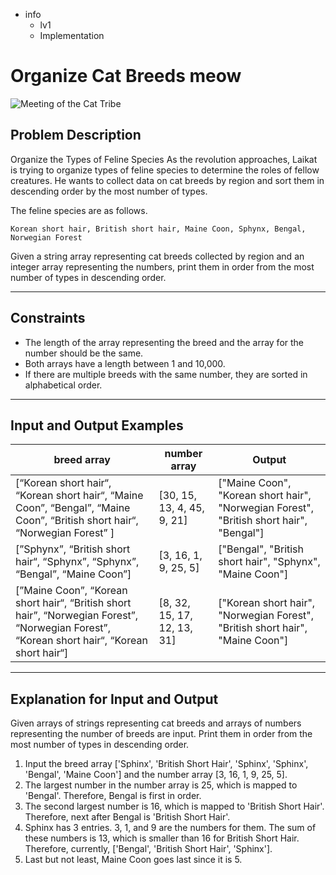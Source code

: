 - info
    - lv1
    - Implementation

# Organize Cat Breeds meow
![Meeting of the Cat Tribe](./18_1.webp)

## Problem Description
Organize the Types of Feline Species As the revolution approaches, Laikat is trying to organize types of feline species to determine the roles of fellow creatures. He wants to collect data on cat breeds by region and sort them in descending order by the most number of types. 

The feline species are as follows.

```text
Korean short hair, British short hair, Maine Coon, Sphynx, Bengal, Norwegian Forest
```

Given a string array representing cat breeds collected by region and an integer array representing the numbers, print them in order from the most number of types in descending order.

---

## Constraints

- The length of the array representing the breed and the array for the number should be the same. 
- Both arrays have a length between 1 and 10,000. 
- If there are multiple breeds with the same number, they are sorted in alphabetical order.

---

## Input and Output Examples

| breed array | number array | Output |
| --- | --- | --- |
| [“Korean short hair“, “Korean short hair“, “Maine Coon”, “Bengal”, “Maine Coon”, “British short hair“, “Norwegian Forest” ] | [30, 15, 13, 4, 45, 9, 21] | ["Maine Coon", "Korean short hair",  "Norwegian Forest", "British short hair", "Bengal"] |
| [”Sphynx”, “British short hair“, “Sphynx”, “Sphynx”, “Bengal”, “Maine Coon”] | [3, 16, 1, 9, 25, 5] | ["Bengal", "British short hair", "Sphynx", "Maine Coon"] |
| [”Maine Coon”, “Korean short hair“, “British short hair”, “Norwegian Forest”, “Norwegian Forest”, “Korean short hair“, “Korean short hair“] | [8, 32, 15, 17, 12, 13, 31] | ["Korean short hair", "Norwegian Forest", "British short hair", "Maine Coon"] |

---

## Explanation for Input and Output

Given arrays of strings representing cat breeds and arrays of numbers representing the number of breeds are input. Print them in order from the most number of types in descending order.

1. Input the breed array ['Sphinx', 'British Short Hair', 'Sphinx', 'Sphinx', 'Bengal', 'Maine Coon'] and the number array [3, 16, 1, 9, 25, 5]. 
2. The largest number in the number array is 25, which is mapped to 'Bengal'. Therefore, Bengal is first in order. 
3. The second largest number is 16, which is mapped to 'British Short Hair'. Therefore, next after Bengal is 'British Short Hair'. 
4. Sphinx has 3 entries. 3, 1, and 9 are the numbers for them. The sum of these numbers is 13, which is smaller than 16 for British Short Hair. Therefore, currently, ['Bengal', 'British Short Hair', 'Sphinx']. 
5. Last but not least, Maine Coon goes last since it is 5.